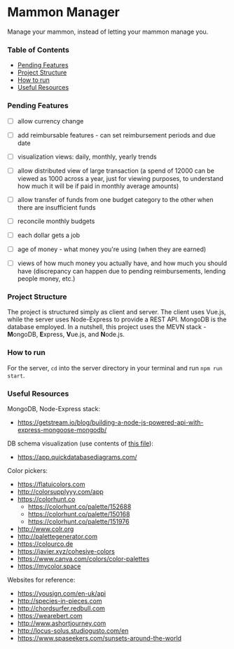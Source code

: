 # Mammon Manager
Manage your mammon, instead of letting your mammon manage you.

### Table of Contents
* [Pending Features](#pending-features)
* [Project Structure](#project-structure)
* [How to run](#how-to-run)
* [Useful Resources](#useful-resources)

### Pending Features
- [ ] allow currency change
- [ ] add reimbursable features - can set reimbursement periods
and due date
- [ ] visualization views: daily, monthly, yearly trends
- [ ] allow distributed view of large transaction (a spend of 12000
can be viewed as 1000 across a year, just for viewing purposes, to 
understand how much it will be if paid in monthly average amounts)
- [ ] allow transfer of funds from one budget category to the other
when there are insufficient funds
- [ ] reconcile monthly budgets
- [ ] each dollar gets a job
- [ ] age of money - what money you're using (when they are earned)
- [ ] views of how much money you actually have, and how much you
should have (discrepancy can happen due to pending reimbursements, 
lending people money, etc.)


### Project Structure 
The project is structured simply as client and server. The client
uses Vue.js, while the server uses Node-Express to provide a REST
API. MongoDB is the database employed. In a nutshell, this project
uses the MEVN stack - **M**ongoDB, **E**xpress, **V**ue.js, and
**N**ode.js.

### How to run
For the server, `cd` into the server directory in your terminal
and run `npm run start`.

### Useful Resources
MongoDB, Node-Express stack:
* https://getstream.io/blog/building-a-node-js-powered-api-with-express-mongoose-mongodb/

DB schema visualization (use contents of [this file](server/dataVis.txt)):
* https://app.quickdatabasediagrams.com/

Color pickers:
* https://flatuicolors.com
* http://colorsupplyyy.com/app
* https://colorhunt.co
    * https://colorhunt.co/palette/152688
    * https://colorhunt.co/palette/150168
    * https://colorhunt.co/palette/151976
* http://www.colr.org
* http://palettegenerator.com
* https://colourco.de
* https://javier.xyz/cohesive-colors
* https://www.canva.com/colors/color-palettes
* https://mycolor.space

Websites for reference:
* https://yousign.com/en-uk/api  
* http://species-in-pieces.com 
* http://chordsurfer.redbull.com
* https://wearebert.com
* http://www.ashortjourney.com
* http://locus-solus.studiogusto.com/en
* https://www.spaseekers.com/sunsets-around-the-world
